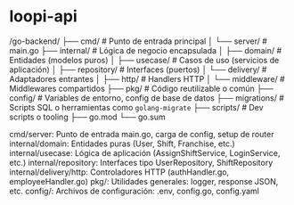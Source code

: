 # loopi-api

/go-backend/
├── cmd/                    # Punto de entrada principal
│   └── server/             # main.go
├── internal/               # Lógica de negocio encapsulada
│   ├── domain/             # Entidades (modelos puros)
│   ├── usecase/            # Casos de uso (servicios de aplicación)
│   ├── repository/         # Interfaces (puertos)
│   └── delivery/           # Adaptadores entrantes
│       ├── http/           # Handlers HTTP
│       └── middleware/     # Middlewares compartidos
├── pkg/                    # Código reutilizable o común
├── config/                 # Variables de entorno, config de base de datos
├── migrations/             # Scripts SQL o herramientas como `golang-migrate`
├── scripts/                # Dev scripts o tooling
├── go.mod
└── go.sum

cmd/server: Punto de entrada main.go, carga de config, setup de router
internal/domain: Entidades puras (User, Shift, Franchise, etc.)
internal/usecase: Lógica de aplicación (AssignShiftService, LoginService, etc.)
internal/repository: Interfaces tipo UserRepository, ShiftRepository
internal/delivery/http: Controladores HTTP (authHandler.go, employeeHandler.go)
pkg/: Utilidades generales: logger, response JSON, etc.
config/: Archivos de configuración: .env, config.go, config.yaml
